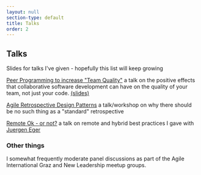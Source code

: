 ```yaml
---
layout: null
section-type: default
title: Talks
order: 2
---
```

## Talks

Slides for talks I've given - hopefully this list will keep growing

<i class="fas fa-comment"></i> [Peer Programming to increase "Team Quality"](https://youtu.be/KxbzZjduzik?si=gi8Hku1fXt_FZe80&t=237) a talk on the positive effects that collaborative software development can have on the quality of your team, not just your code. [(slides)](./slides/peer-prog-team-quality.html)

<i class="fas fa-comment"></i> [Agile Retrospective Design Patterns](./slides/agile-retrospective-design-patterns.html) a talk/workshop on why there should be no such thing as a "standard" retrospective

<i class="fas fa-comment"></i> [Remote Ok - or not?](https://docs.google.com/presentation/d/111tJWAObAWZ0Pdy9fZdt9fCFQPmaXwat/edit?usp=sharing&ouid=100816667553319429573&rtpof=true&sd=true) a talk on remote and hybrid best practices I gave with [Juergen Eger](https://www.linkedin.com/in/jegerat/)

### Other things

<i class="fas fa-people-group"></i> I somewhat frequently moderate panel discussions as part of the Agile International Graz and New Leadership meetup groups.
